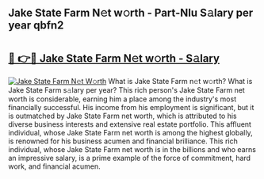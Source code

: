 ## Jake State Farm N𝚎t w𝚘rth - Part-NIu S𝚊lary per year qbfn2

# <h2><a href="http://gc3wiau.nevu.top/?p=Jake+State+Farm">🔗 👉🔴 Jake State Farm N𝚎t w𝚘rth - S𝚊lary</a></h2>

[![Jake State Farm N𝚎t W𝚘rth](https://i.imgur.com/Oavwk0R.jpeg)](http://gc3wiau.nevu.top/?p=Jake+State+Farm)
What is Jake State Farm n𝚎t w𝚘rth? What is Jake State Farm s𝚊lary per year?
This rich person's Jake State Farm net worth is considerable, earning him a place among the industry's most financially successful. His income from his employment is significant, but it is outmatched by Jake State Farm net worth, which is attributed to his diverse business interests and extensive real estate portfolio. This affluent individual, whose Jake State Farm net worth is among the highest globally, is renowned for his business acumen and financial brilliance. This rich individual, whose Jake State Farm net worth is in the billions and who earns an impressive salary, is a prime example of the force of commitment, hard work, and financial acumen.
